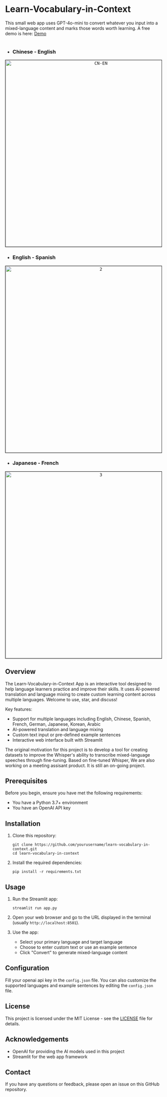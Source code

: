 # Learn-Vocabulary-in-Context

This small web app uses GPT-4o-mini to convert whatever you input into a mixed-language content and marks those words worth learning.
A free demo is here: [Demo](https://learn-vocabulary-in-context-he82vfwkvpgkkkerbhxe2j.streamlit.app/)
<br><br>
- ### Chinese - English
<div style="text-align: center;">
  <kbd> <img src="https://github.com/user-attachments/assets/4a959f41-793e-48ae-bbf4-5227e9185212" alt="CN-EN" width=600 style="border: 1px solid black;"> <kbd>
</div>

- ### English - Spanish
<div style="text-align: center;">
  <kbd> <img src="https://github.com/user-attachments/assets/4d5bcb1e-85bc-4669-9ded-cc19a9798857" alt="2" width=600 style="border: 1px solid black;"> <kbd>
</div>

- ### Japanese - French
<div style="text-align: center;">
  <kbd> <img src="https://github.com/user-attachments/assets/35905edd-63e3-4f8e-9b32-43021e24befa" alt="3" width=600 style="border: 1px solid black;"> <kbd>
</div>


## Overview

The Learn-Vocabulary-in-Context App is an interactive tool designed to help language learners practice and improve their skills. It uses AI-powered translation and language mixing to create custom learning content across multiple languages. Welcome to use, star, and discuss!

Key features:
- Support for multiple languages including English, Chinese, Spanish, French, German, Japanese, Korean, Arabic
- AI-powered translation and language mixing
- Custom text input or pre-defined example sentences
- Interactive web interface built with Streamlit

The original motivation for this project is to develop a tool for creating datasets to improve the Whisper's ability to transcribe mixed-language speeches through fine-tuning.
Based on fine-tuned Whisper, We are also working on a meeting assisant product. It is still an on-going project.


## Prerequisites

Before you begin, ensure you have met the following requirements:
- You have a Python 3.7+ environment
- You have an OpenAI API key

## Installation

1. Clone this repository:
   ```
   git clone https://github.com/yourusername/learn-vocabulary-in-context.git
   cd learn-vocabulary-in-context
   ```

2. Install the required dependencies:
   ```
   pip install -r requirements.txt
   ```

## Usage

1. Run the Streamlit app:
   ```
   streamlit run app.py
   ```

2. Open your web browser and go to the URL displayed in the terminal (usually `http://localhost:8501`).

3. Use the app:
   - Select your primary language and target language
   - Choose to enter custom text or use an example sentence
   - Click "Convert" to generate mixed-language content

## Configuration

Fill your openai api key in the `config.json` file. You can also customize the supported languages and example sentences by editing the `config.json` file.


## License

This project is licensed under the MIT License - see the [LICENSE](LICENSE) file for details.

## Acknowledgements

- OpenAI for providing the AI models used in this project
- Streamlit for the web app framework

## Contact

If you have any questions or feedback, please open an issue on this GitHub repository.
